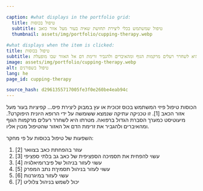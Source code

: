 ```yaml
---

caption: #what displays in the portfolio grid:
  title: טיפול בכוסות
  subtitle: טיפול שמשתמש בכלי ליצירת תחושת שאיה בעור מעל אזור כואב
  thumbnail: assets/img/portfolio/cupping-therapy.webp
  
#what displays when the item is clicked:
title: טיפול בכוסות
subtitle: הצפה היא טיפול פיזי שמשתמש בגביע זכוכית או במנק של במבוק כדי ליצור פיצוץ בעור מעל אזור כואב. זו טכניקה עתיקה שנעשה שימוש בה על ידי הרופא היווני היפוקרטס, שנקרא גם כ"אב הרפואה". מטרתה היא לשחרר רעלים מרקמות הגוף ומהאיברים ולהגביר זרימת דם אל האזור שבו מופעלת.
image: assets/img/portfolio/cupping-therapy.webp
alt: טיפול בשפורנים
lang: he
page_id: cupping-therapy

source_hash: d2961355717005fe3f0e260be4eab94c
---
```

הכוסות טיפול פיזי המשתמש בכוס זכוכית או עץ במבוק ליצירת פיס… קפיציות בעור מעל אזור הכאב [1]. זו טכניקה עתיקה שנמצא ששומשה על ידי הרופא היונית היפוקרט?. מיעוטיסט כמערך הסברת הגדול ברפואה. מטרתו היא לשחרר רעלים מרקמות הגוף ומהאיברים ולהגביר את זרימת הדם אל האזור שהטיפול מכוין אליו.

השפעות של טיפול בכוסות על פי מחקר:
1.  עוזר בהפחתת כאב בצוואר [2]
2. עשוי להפחית את תסמיכה הספציפית של כאב גב בלתי ספציפי [3]
3. עשוי לעזור בניהול של פיברומיאלגיה [4]
4. עשוי לעזור בניהול תסמיךת נתב המפרק [5]
5. עשוי לעזור במיגרנות [6]
6.  יכול לשמש בניהול צלוליט [7]